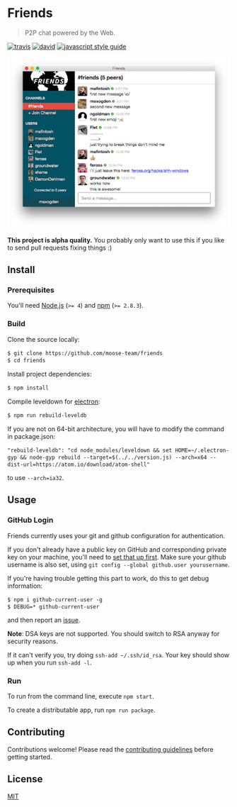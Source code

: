 # Friends

> P2P chat powered by the Web.

[![travis][travis-image]][travis-url]
[![david][david-image]][david-url]
[![javascript style guide][standard-image]][standard-url]

[travis-image]: https://img.shields.io/travis/moose-team/friends/master.svg
[travis-url]: https://travis-ci.org/moose-team/friends
[david-image]: https://img.shields.io/david/moose-team/friends.svg
[david-url]: https://david-dm.org/moose-team/friends
[standard-image]: https://img.shields.io/badge/code_style-standard-brightgreen.svg
[standard-url]: https://standardjs.com

![screenshot](static/screenshot.png)

**This project is alpha quality.** You probably only want to use this if you like to send pull requests fixing things :)

## Install

### Prerequisites

You'll need [Node.js](https://nodejs.org) (`>= 4`) and [npm](https://www.npmjs.com/package/npm) (`>= 2.8.3`).

### Build

Clone the source locally:

```sh
$ git clone https://github.com/moose-team/friends
$ cd friends
```

Install project dependencies:

```sh
$ npm install
```

Compile leveldown for [electron](http://electron.atom.io/):

```sh
$ npm run rebuild-leveldb
```

If you are not on 64-bit architecture, you will have to modify the command in package.json:

```
"rebuild-leveldb": "cd node_modules/leveldown && set HOME=~/.electron-gyp && node-gyp rebuild --target=$(../../version.js) --arch=x64 --dist-url=https://atom.io/download/atom-shell"
```

to use `--arch=ia32`.

## Usage

### GitHub Login

Friends currently uses your git and github configuration for authentication.

If you don't already have a public key on GitHub and corresponding private key on your machine, you'll need to [set that up first](https://help.github.com/articles/generating-ssh-keys/). Make sure your github username is also set, using `git config --global github.user yourusername`.

If you're having trouble getting this part to work, do this to get debug information:

```
$ npm i github-current-user -g
$ DEBUG=* github-current-user
```

and then report an [issue](https://github.com/moose-team/friends/issues).

**Note**: DSA keys are not supported. You should switch to RSA anyway for security reasons.

If it can't verify you, try doing `ssh-add ~/.ssh/id_rsa`. Your key should show up when you run `ssh-add -l`.

### Run

To run from the command line, execute `npm start`.

To create a distributable app, run `npm run package`.

## Contributing

Contributions welcome! Please read the [contributing guidelines](CONTRIBUTING.md) before getting started.

## License

[MIT](LICENSE.md)
